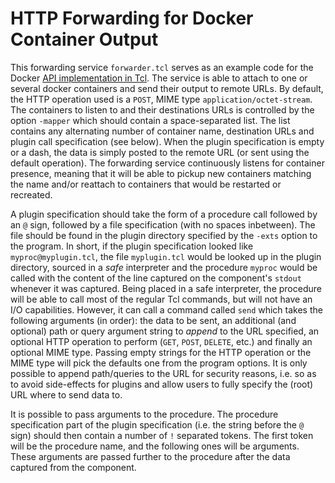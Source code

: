 # HTTP Forwarding for Docker Container Output

This forwarding service `forwarder.tcl` serves as an example code for the Docker
[API implementation in Tcl][1].  The service is able to attach to one or several
docker containers and send their output to remote URLs.  By default, the HTTP
operation used is a `POST`, MIME type `application/octet-stream`.  The
containers to listen to and their destinations URLs is controlled by the option
`-mapper` which should contain a space-separated list.  The list contains any
alternating number of container name, destination URLs and plugin call
specification (see below).  When the plugin specification is empty or a dash,
the data is simply posted to the remote URL (or sent using the default
operation).  The forwarding service continuously listens for container presence,
meaning that it will be able to pickup new containers matching the name and/or
reattach to containers that would be restarted or recreated.

  [1]: https://github.com/efrecon/docker-client

A plugin specification should take the form of a procedure call followed by an
`@` sign, followed by a file specification (with no spaces inbetween).  The file
should be found in the plugin directory specified by the `-exts` option to the
program.  In short, if the plugin specification looked like
`myproc@myplugin.tcl`, the file `myplugin.tcl` would be looked up in the plugin
directory, sourced in a *safe* interpreter and the procedure `myproc` would be
called with the content of the line captured on the component's `stdout`
whenever it was captured.  Being placed in a safe interpreter, the procedure
will be able to call most of the regular Tcl commands, but will not have an I/O
capabilities.  However, it can call a command called `send` which takes the
following arguments (in order): the data to be sent, an additional (and
optional) path or query argument string to *append* to the URL specified, an
optional HTTP operation to perform (`GET`, `POST`, `DELETE`, etc.) and finally
an optional MIME type. Passing empty strings for the HTTP operation or the MIME
type will pick the defaults one from the program options.  It is only possible
to append path/queries to the URL for security reasons, i.e. so as to avoid
side-effects for plugins and allow users to fully specify the (root) URL where
to send data to.

It is possible to pass arguments to the procedure. The procedure specification
part of the plugin specification (i.e. the string before the `@` sign) should
then contain a number of `!` separated tokens. The first token will be the
procedure name, and the following ones will be arguments.  These arguments are
passed further to the procedure after the data captured from the component.
